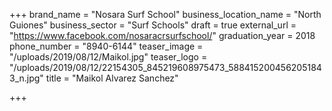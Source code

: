 +++
brand_name = "Nosara Surf School"
business_location_name = "North Guiones"
business_sector = "Surf Schools"
draft = true
external_url = "https://www.facebook.com/nosaracrsurfschool/"
graduation_year = 2018
phone_number = "8940-6144"
teaser_image = "/uploads/2019/08/12/Maikol.jpg"
teaser_logo = "/uploads/2019/08/12/22154305_845219608975473_5884152004562051843_n.jpg"
title = "Maikol Alvarez Sanchez"

+++
